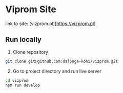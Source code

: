 # Viprom Site
link to site: (vizprom.pl)[https://vizprom.pl]

## Run locally
1. Clone repository
```bash
git clone git@github.com:dalonga-kohi/vizprom.git
```
2. Go to project directory and run live server
```bash
cd vizprom
npm run develop
```